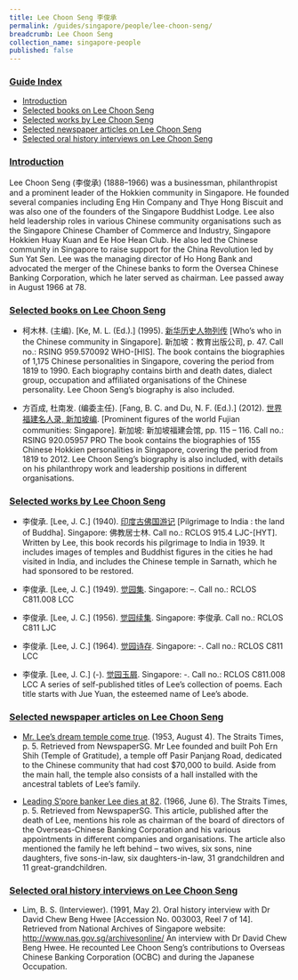 ```yaml
---
title: Lee Choon Seng 李俊承
permalink: /guides/singapore/people/lee-choon-seng/
breadcrumb: Lee Choon Seng
collection_name: singapore-people
published: false
---
```


### <u>Guide Index</u>

* [Introduction](#introduction)
* [Selected books on Lee Choon Seng](#selected-books-on-lee-choon-seng)
* [Selected works by Lee Choon Seng](#selected-works-by-lee-choon-seng)
* [Selected newspaper articles on Lee Choon Seng](#selected-newspaper-articles-on-lee-choon-seng)
* [Selected oral history interviews on Lee Choon Seng](#selected-oral-history-interviews-on-lee-choon-seng)

### <u>Introduction</u>

Lee Choon Seng (李俊承) (1888–1966) was a businessman, philanthropist and a prominent leader of the Hokkien community in Singapore. He founded several companies including Eng Hin Company and Thye Hong Biscuit and was also one of the founders of the Singapore Buddhist Lodge. Lee also held leadership roles in various Chinese community organisations such as the Singapore Chinese Chamber of Commerce and Industry, Singapore Hokkien Huay Kuan and Ee Hoe Hean Club. He also led the Chinese community in Singapore to raise support for the China Revolution led by Sun Yat Sen. Lee was the managing director of Ho Hong Bank and advocated the merger of the Chinese banks to form the Oversea Chinese Banking Corporation, which he later served as chairman. Lee passed away in August 1966 at 78.

 

### <u>Selected books on Lee Choon Seng</u>

* 柯木林. (主编). [Ke, M. L. (Ed.).] (1995). [新华历史人物列传](http://eservice.nlb.gov.sg/item_holding_s.aspx?bid=85400628) [Who’s who in the Chinese community in Singapore]. 新加坡：教育出版公司, p. 47.
Call no.: RSING 959.570092 WHO-\[HIS\].
The book contains the biographies of 1,175 Chinese personalities in Singapore, covering the period from 1819 to 1990. Each biography contains birth and death dates, dialect group, occupation and affiliated organisations of the Chinese personality. Lee Choon Seng’s biography is also included.


* 方百成, 杜南发. (编委主任). [Fang, B. C. and Du, N. F. (Ed.).] (2012). [世界福建名人录, 新加坡编](http://eservice.nlb.gov.sg/item_holding_s.aspx?bid=200125706). [Prominent figures of the world Fujian communities: Singapore]. 新加坡: 新加坡福建会馆, pp. 115 – 116.
Call no.: RSING 920.05957 PRO
The book contains the biographies of 155 Chinese Hokkien personalities in Singapore, covering the period from 1819 to 2012. Lee Choon Seng’s biography is also included, with details on his philanthropy work and leadership positions in different organisations.


### <u>Selected works by Lee Choon Seng</u>

* 李俊承. [Lee, J. C.] (1940). [印度古佛国游记](http://eservice.nlb.gov.sg/item_holding_s.aspx?bid=12688442) [Pilgrimage to India : the land of Buddha].
Singapore: 佛教居士林.
Call no.: RCLOS 915.4 LJC-\[HYT\].
Written by Lee, this book records his pilgrimage to India in 1939. It includes images of temples and Buddhist figures in the cities he had visited in India, and includes the Chinese temple in Sarnath, which he had sponsored to be restored.


* 李俊承. [Lee, J. C.] (1949). [觉园集](http://eservice.nlb.gov.sg/item_holding_s.aspx?bid=84551656). Singapore: –.
Call no.: RCLOS C811.008 LCC


* 李俊承. [Lee, J. C.] (1956). [觉园续集](http://eservice.nlb.gov.sg/item_holding_s.aspx?bid=12696590). Singapore: 李俊承.
Call no.: RCLOS C811 LJC


* 李俊承. [Lee, J. C.] (1964). [觉园诗存](http://eservice.nlb.gov.sg/item_holding_s.aspx?bid=84550061). Singapore: -.
Call no.: RCLOS C811 LCC


* 李俊承. [Lee, J. C.] (-). [觉园玉屑](http://eservice.nlb.gov.sg/item_holding_s.aspx?bid=84551520). Singapore: -.
Call no.: RCLOS C811.008 LCC
A series of self-published titles of Lee’s collection of poems. Each title starts with Jue Yuan, the esteemed name of Lee’s abode.

### <u>Selected newspaper articles on Lee Choon Seng</u>

* [Mr. Lee’s dream temple come true](http://eresources.nlb.gov.sg/newspapers/Digitised/Article/straitstimes19530804-1.2.72). (1953, August 4). The Straits Times, p. 5. Retrieved from NewspaperSG.
Mr Lee founded and built Poh Ern Shih (Temple of Gratitude), a temple off Pasir Panjang Road, dedicated to the Chinese community that had cost $70,000 to build. Aside from the main hall, the temple also consists of a hall installed with the ancestral tablets of Lee’s family.


* [Leading S’pore banker Lee dies at 82](http://eresources.nlb.gov.sg/newspapers/Digitised/Article/straitstimes19660606-1.2.38). (1966, June 6). The Straits Times, p. 5. Retrieved from NewspaperSG.
This article, published after the death of Lee, mentions his role as chairman of the board of directors of the Overseas-Chinese Banking Corporation and his various appointments in different companies and organisations. The article also mentioned the family he left behind – two wives, six sons, nine daughters, five sons-in-law, six daughters-in-law, 31 grandchildren and 11 great-grandchildren.

### <u>Selected oral history interviews on Lee Choon Seng</u>

* Lim, B. S. (Interviewer). (1991, May 2). Oral history interview with Dr David Chew Beng Hwee [Accession No. 003003, Reel 7 of 14]. Retrieved from National Archives of Singapore website: http://www.nas.gov.sg/archivesonline/
An interview with Dr David Chew Beng Hwee. He recounted Lee Choon Seng’s contributions to Overseas Chinese Banking Corporation (OCBC) and during the Japanese Occupation.